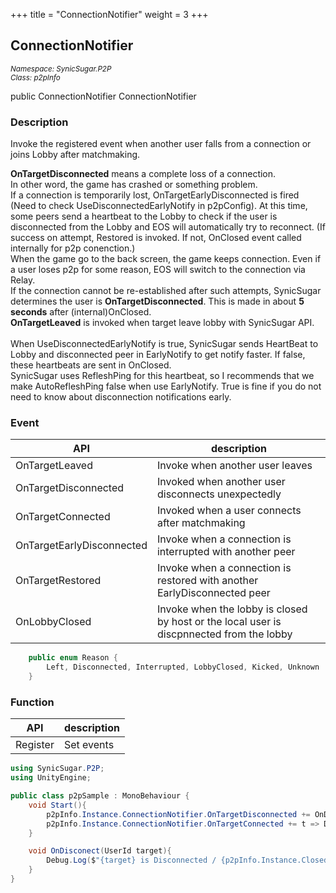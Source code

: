 +++
title = "ConnectionNotifier"
weight = 3
+++
## ConnectionNotifier
<small>*Namespace: SynicSugar.P2P* <br>
*Class: p2pInfo* </small>

public ConnectionNotifier ConnectionNotifier


### Description
Invoke the registered event when another user falls from a connection or joins Lobby after matchmaking.<br>

**OnTargetDisconnected** means a complete loss of a connection.<br>
In other word, the game has crashed or something problem.<br>
If a connection is temporarily lost, OnTargetEarlyDisconnected is fired (Need to check UseDisconnectedEarlyNotify in p2pConfig). At this time, some peers send a heartbeat to the Lobby to check if the user is disconnected from the Lobby and EOS will automatically try to reconnect. (If success on attempt, Restored is invoked. If not, OnClosed event called internally for p2p conenction.) <br>
When the game go to the back screen, the game keeps connection. Even if a user loses p2p for some reason, EOS will switch to the connection via Relay.<br>
If the connection cannot be re-established after such attempts, SynicSugar determines the user is **OnTargetDisconnected**. This is made in about **5 seconds** after (internal)OnClosed.<br>
**OnTargetLeaved** is invoked when target leave lobby with SynicSugar API.<br><br>
When UseDisconnectedEarlyNotify is true, SynicSugar sends HeartBeat to Lobby and disconnected peer in EarlyNotify to get notify faster. If false, these heartbeats are sent in OnClosed.<br>
SynicSugar uses RefleshPing for this heartbeat, so I recommends that we make AutoRefleshPing false when use EarlyNotify. True is fine if you do not need to know about disconnection notifications early.

### Event
| API | description |
|---|---|
| OnTargetLeaved | Invoke when another user leaves |
| OnTargetDisconnected | Invoked when another user disconnects unexpectedly |
| OnTargetConnected | Invoked when a user connects after matchmaking |
| OnTargetEarlyDisconnected | Invoke when a connection is interrupted with another peer |
| OnTargetRestored | Invoke when a connection is restored with another EarlyDisconnected peer |
| OnLobbyClosed | Invoke when the lobby is closed by host or the local user is discpnnected from the lobby  |

```cs
    public enum Reason {
        Left, Disconnected, Interrupted, LobbyClosed, Kicked, Unknown
    }
```

### Function
| API | description |
|---|---|
| Register | Set events |

```cs
using SynicSugar.P2P;
using UnityEngine;

public class p2pSample : MonoBehaviour {
    void Start(){
        p2pInfo.Instance.ConnectionNotifier.OnTargetDisconnected += OnDisconect;
        p2pInfo.Instance.ConnectionNotifier.OnTargetConnected += t => Debug.Log($"{t} Join");
    }

    void OnDisconect(UserId target){
        Debug.Log($"{target} is Disconnected / {p2pInfo.Instance.ClosedReason}");
    }
}
```